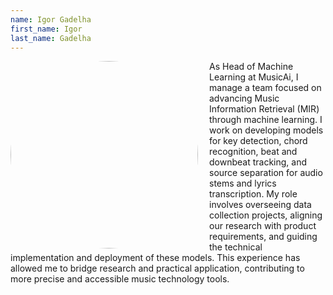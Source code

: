 ```yaml
---
name: Igor Gadelha
first_name: Igor
last_name: Gadelha
---
```

<!-- links: -->
<!--   - name: Profile -->
<!--     absolute_url: https://github.com -->

<img src="../../assets/headshots/igor_gadelha.jpeg" align="left" style="padding-right:15px; height:300px; width:300px; border-radius:50%;"/>

As Head of Machine Learning at MusicAi, I manage a team focused on advancing
Music Information Retrieval (MIR) through machine learning. I work on developing
models for key detection, chord recognition, beat and downbeat tracking, and
source separation for audio stems and lyrics transcription. My role involves
overseeing data collection projects, aligning our research with product
requirements, and guiding the technical implementation and deployment of these
models. This experience has allowed me to bridge research and practical
application, contributing to more precise and accessible music technology tools.

<br>
